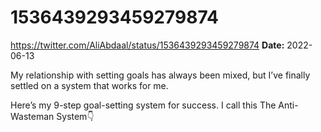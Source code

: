 # 1536439293459279874
https://twitter.com/AliAbdaal/status/1536439293459279874
**Date:** 2022-06-13

My relationship with setting goals has always been mixed, but I’ve finally settled on a system that works for me.

Here’s my 9-step goal-setting system for success. I call this The Anti-Wasteman System👇
